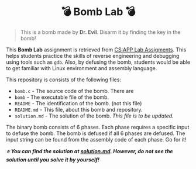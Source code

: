 <div align="center">
<h1>💣 Bomb Lab 💣</h1>
</div>

 > This is a bomb made by **Dr. Evil**. Disarm it by finding the key in the bomb! 

This **Bomb Lab** assignment is retrieved from [CS:APP Lab Assigments](http://csapp.cs.cmu.edu/3e/labs.html). This helps students practice the skills of reverse engineering and debugging using tools such as `gdb`. Also, by defusing the bomb, students would be able to get familiar with Linux environment and assembly language. 

This repository is consists of the following files:

 - `bomb.c` - The source code of the bomb. There are 
 - `bomb` - The executable file of the bomb. 
 - `README` - The identification of the bomb. (not this file)
 - `README.md` - This file, about this bomb and repository. 
- `solution.md` - The solution of the bomb. *This file is to be updated.* 

The binary bomb consists of 6 phases. Each phase requires a specific input to defuse the bomb. The bomb is defused if all 6 phases are defused. The input string can be found from the assembly code of each phase. Go for it!

***⭐️ You can find the solution at [solution.md](solution.md). However, do not see the solution until you solve it by yourself!***
